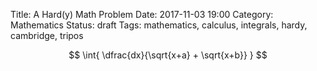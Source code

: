 Title: A Hard(y) Math Problem
Date: 2017-11-03 19:00
Category: Mathematics
Status: draft
Tags: mathematics, calculus, integrals, hardy, cambridge, tripos

$$
\int{ \dfrac{dx}{\sqrt{x+a} + \sqrt{x+b}} }
$$


